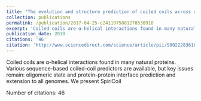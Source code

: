 ```yaml
---
title: "The evolution and structure prediction of coiled coils across all genomes"
collection: publications
permalink: /publication/2017-04-25-c2411975801278530910
excerpt: 'Coiled coils are α-helical interactions found in many natural proteins. Various sequence-based coiled-coil predictors are available, but key issues remain: oligomeric state and protein–protein interface prediction and extension to all genomes. We present SpiriCoil '
publication_date: 2010
citations: '46'
citation: 'http://www.sciencedirect.com/science/article/pii/S0022283610009101'
---
```

Coiled coils are α-helical interactions found in many natural proteins. Various sequence-based coiled-coil predictors are available, but key issues remain: oligomeric state and protein–protein interface prediction and extension to all genomes. We present SpiriCoil 

Number of citations: 46